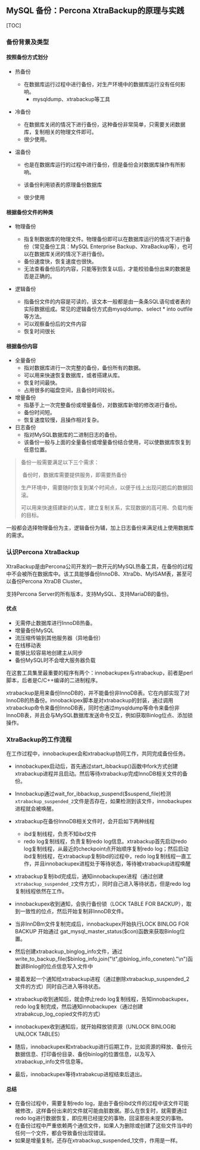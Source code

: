 ## MySQL 备份：Percona XtraBackup的原理与实践

[TOC]

### 备份背景及类型

#### 按照备份方式划分

- 热备份

  - 在数据库运行过程中进行备份，对生产环境中的数据库运行没有任何影响。
    - mysqldump、xtrabackup等工具

- 冷备份

  - 在数据库关闭的情况下进行备份，这种备份非常简单，只需要关闭数据库，复制相关的物理文件即可。
  - 很少使用。

- 温备份

  - 也是在数据库运行的过程中进行备份，但是备份会对数据库操作有所影响。

  - 该备份利用锁表的原理备份数据库

  - 很少使用


#### 根据备份文件的种类


-   物理备份

    - 指复制数据库的物理文件。物理备份即可以在数据库运行的情况下进行备份（常见备份工具：MySQL Enterprise Backup、XtraBackup等），也可以在数据库关闭的情况下进行备份。
    - 备份速度快，恢复速度也很快。
    - 无法查看备份后的内容，只能等到恢复以后，才能校验备份出来的数据是否是正确的。
-   逻辑备份

    -   指备份文件的内容是可读的，该文本一般都是由一条条SQL语句或者表的实际数据组成。常见的逻辑备份方式由mysqldump、select * into outfile等方法。
    -   可以观察备份后的文件内容
    -   恢复时间很长

#### 根据备份内容

- 全量备份
  - 指对数据库进行一次完整的备份，备份所有的数据。
  - 可以用来快速恢复数据库，或者搭建从库。
  - 恢复时间最快。
  - 占用很多的磁盘空间，且备份时间较长。
- 增量备份
  - 指基于上一次完整备份或增量备份，对数据库新增的修改进行备份。
  - 备份时间短。
  - 恢复速度较慢，且操作相对复杂。
- 日志备份
  - 指对MySQL数据库的二进制日志的备份。
  - 该备份一般与上面的全量备份或增量备份结合使用，可以使数据库恢复到任意位置。



> 备份一般需要满足以下三个需求：
>
> ​	备份时，数据库需要提供服务，即需要热备份
>
> ​	生产环境中，需要随时恢复到某个时间点，以便于线上出现问题后的数据回滚。
>
> ​	可以用来快速搭建新的从库，建立复制关系，实现数据的高可用、负载均衡的目标。

​	一般都会选择物理备份为主，逻辑备份为辅，加上日志备份来满足线上使用数据库的需求。



### 认识Percona XtraBackup

XtraBackup是由Percona公司开发的一款开元的MySQL热备工具，在备份的过程中不会被所在数据库中。该工具能够备份InnoDB、XtraDb、MyISAM表，甚至可以备份Percona XtraDB Cluster。

支持Percona Server的所有版本，支持MySQL、支持MariaDB的备份。

#### 优点

- 无需停止数据库进行InnoDB热备。
- 增量备份MySQL
- 流压缩传输到其他服务器（异地备份）
- 在线移动表
- 能够比较容易地创建主从同步
- 备份MySQL时不会增大服务器负载

在这套工具集里最重要的程序有两个：innobackupex与xtrabackup，前者是perl脚本，后者是C/C++编译的二进制程序。

xtrabackup是用来备份InnoDB的，并不能备份非InnoDB表。它在内部实现了对InnoDB的热备份。innobackipex脚本是对xtrabackup的封装，通过调用xtrabackup命令来备份InnoDB表，同时也通过mysqldump等命令来备份非InnoDB表，并且会与MySQL数据库发送命令交互，例如获取Binlog位点、添加锁操作。

### XtraBackup的工作流程

在工作过程中，innobackupex会和xtrabackup协同工作，共同完成备份任务。

- innobackupex启动后，首先通过start_ibbackup()函数中fork方式创建xtrabackup进程并且启动。然后等待xtrabackup完成InnoDB相关文件的备份。
- Innobackup通过wait_for_ibbackup_suspend($suspend_file)检测`xtrabackup_suspended_2`文件是否存在，如果检测到该文件，innobackupex进程就会被唤醒。



- xtrabackup在备份InnoDB相关文件时，会开启如下两种线程
  - ibd复制线程，负责不知ibd文件
  - redo log复制线程，负责复制redo log信息。xtrabackup首先启动redo log复制线程，从最近的checkpoint点开始顺序复制redo log；然后启动ibd复制线程，在xtrabackup复制ibd的过程中，redo log复制线程一直工作，并且innobackupex进程处于等待状态，等待被xtrabackup进程唤醒
- xtrabackup复制ibd完成后，通知innobackupex进程（通过创建`xtrabackup_suspended_2`文件方式），同时自己进入等待状态，但是redo log复制线程依然在工作。
- innobackupex收到通知，会执行备份锁（LOCK TABLE FOR BACKUP），取到一致性的位点，然后开始复制非InnoDB文件。
- 当非InnDBm文件复制完成后，innobackupex开始执行LOCK BINLOG FOR BACKUP 开始通过 gat_mysql_master_status($con)函数来获取Binlog位置。
- 然后创建xtrabackup_binglog_info文件，通过write_to_backup_file($binlog_info,join("\t",@binlog_info_coneten)."\n")函数讲Binlog的位点信息写入文件中
- 接着发起一个通知给xtrabackup进程（通过删除xtrabackup_suspended_2文件的方式）同时自己进入等待状态。
- xtrabackup收到通知后，就会停止redo log复制线程，告知innobackupex， redo log复制完成，然后通知innobackupex（通过创建xtrabakcup_log_copied文件的方式）
- innobackupex收到通知后，就开始释放锁资源（UNLOCK BINLOG和UNLOCK TABLES）
- 随后，innobackupex和xtrabackup进行后期工作，比如资源的释放、备份元数据信息、打印备份目录、备份binlog的位置信息，以及写入xtrabackup_info文件信息等。
- 最后，innobackupex等待xtrabakcup进程结束后退出。

#### 总结

- 在备份过程中，需要复制redo log，是由于备份ibd文件的过程中该文件可能被修改，这样备份出来的文件就可能由脏数据。那么在恢复时，就需要通过redo log进行数据恢复，即应用已经提交的事物，回滚那些未提交的事物。
- 在备份过程中严重依赖两个通信文件，如果人为删除或创建了这些文件当中的任何一个文件，都会导致备份出现错误。
- 如果是增量复制，还存在xtrabackup_suspended_1文件，作用是一样。